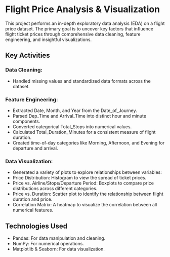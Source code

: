 # Flight Price Analysis & Visualization
This project performs an in-depth exploratory data analysis (EDA) on a flight price dataset. The primary goal is to uncover key factors that influence flight ticket prices through comprehensive data cleaning, feature engineering, and insightful visualizations.
## Key Activities
### Data Cleaning: 
- Handled missing values and standardized data formats across the dataset.

### Feature Engineering:
- Extracted Date, Month, and Year from the Date_of_Journey.
- Parsed Dep_Time and Arrival_Time into distinct hour and minute components.
- Converted categorical Total_Stops into numerical values.
- Calculated Total_Duration_Minutes for a consistent measure of flight duration.
- Created time-of-day categories like Morning, Afternoon, and Evening for departure and arrival.

### Data Visualization: 
- Generated a variety of plots to explore relationships between variables:
- Price Distribution: Histogram to view the spread of ticket prices.
- Price vs. Airline/Stops/Departure Period: Boxplots to compare price distributions across different categories.
- Price vs. Duration: Scatter plot to identify the relationship between flight duration and price.
- Correlation Matrix: A heatmap to visualize the correlation between all numerical features.

## Technologies Used
- Pandas: For data manipulation and cleaning.
- NumPy: For numerical operations.
- Matplotlib & Seaborn: For data visualization.
